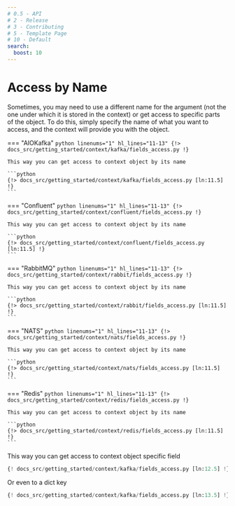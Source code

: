 ```yaml
---
# 0.5 - API
# 2 - Release
# 3 - Contributing
# 5 - Template Page
# 10 - Default
search:
  boost: 10
---
```


# Access by Name

Sometimes, you may need to use a different name for the argument (not the one under which it is stored in the context) or get access to specific parts of the object. To do this, simply specify the name of what you want to access, and the context will provide you with the object.

=== "AIOKafka"
    ```python linenums="1" hl_lines="11-13"
    {!> docs_src/getting_started/context/kafka/fields_access.py !}
    ```

    This way you can get access to context object by its name

    ```python
    {!> docs_src/getting_started/context/kafka/fields_access.py [ln:11.5] !}
    ```

=== "Confluent"
    ```python linenums="1" hl_lines="11-13"
    {!> docs_src/getting_started/context/confluent/fields_access.py !}
    ```

    This way you can get access to context object by its name

    ```python
    {!> docs_src/getting_started/context/confluent/fields_access.py [ln:11.5] !}
    ```

=== "RabbitMQ"
    ```python linenums="1" hl_lines="11-13"
    {!> docs_src/getting_started/context/rabbit/fields_access.py !}
    ```

    This way you can get access to context object by its name

    ```python
    {!> docs_src/getting_started/context/rabbit/fields_access.py [ln:11.5] !}
    ```

=== "NATS"
    ```python linenums="1" hl_lines="11-13"
    {!> docs_src/getting_started/context/nats/fields_access.py !}
    ```

    This way you can get access to context object by its name

    ```python
    {!> docs_src/getting_started/context/nats/fields_access.py [ln:11.5] !}
    ```

=== "Redis"
    ```python linenums="1" hl_lines="11-13"
    {!> docs_src/getting_started/context/redis/fields_access.py !}
    ```

    This way you can get access to context object by its name

    ```python
    {!> docs_src/getting_started/context/redis/fields_access.py [ln:11.5] !}
    ```

This way you can get access to context object specific field


```python
{! docs_src/getting_started/context/kafka/fields_access.py [ln:12.5] !}
```

Or even to a dict key


```python
{! docs_src/getting_started/context/kafka/fields_access.py [ln:13.5] !}
```
